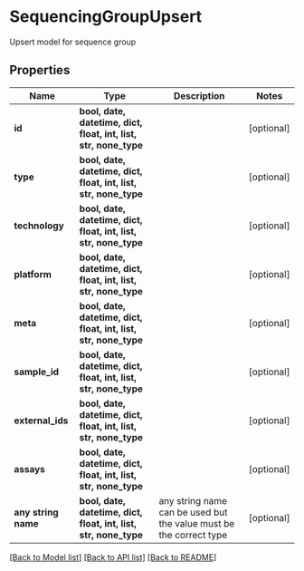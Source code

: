 # SequencingGroupUpsert

Upsert model for sequence group

## Properties
Name | Type | Description | Notes
------------ | ------------- | ------------- | -------------
**id** | **bool, date, datetime, dict, float, int, list, str, none_type** |  | [optional] 
**type** | **bool, date, datetime, dict, float, int, list, str, none_type** |  | [optional] 
**technology** | **bool, date, datetime, dict, float, int, list, str, none_type** |  | [optional] 
**platform** | **bool, date, datetime, dict, float, int, list, str, none_type** |  | [optional] 
**meta** | **bool, date, datetime, dict, float, int, list, str, none_type** |  | [optional] 
**sample_id** | **bool, date, datetime, dict, float, int, list, str, none_type** |  | [optional] 
**external_ids** | **bool, date, datetime, dict, float, int, list, str, none_type** |  | [optional] 
**assays** | **bool, date, datetime, dict, float, int, list, str, none_type** |  | [optional] 
**any string name** | **bool, date, datetime, dict, float, int, list, str, none_type** | any string name can be used but the value must be the correct type | [optional]

[[Back to Model list]](../README.md#documentation-for-models) [[Back to API list]](../README.md#documentation-for-api-endpoints) [[Back to README]](../README.md)


